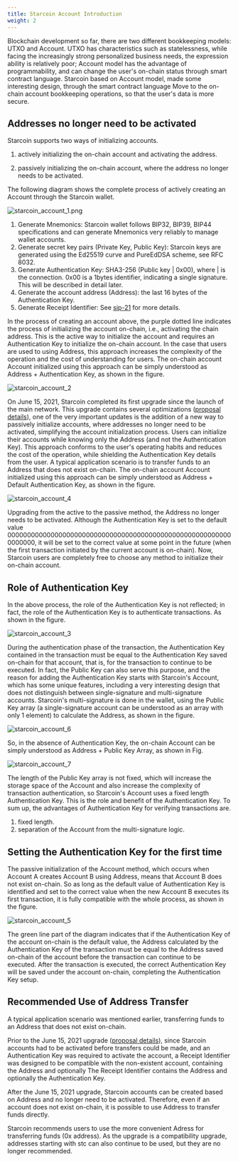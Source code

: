 ```yaml
---
title: Starcoin Account Introduction
weight: 2
---
```


Blockchain development so far, there are two different bookkeeping models: UTXO and Account. UTXO has characteristics such as statelessness, while facing the increasingly strong personalized business needs, the expression ability is relatively poor; Account model has the advantage of programmability, and can change the user's on-chain status through smart contract language. Starcoin based on Account model, made some interesting design, through the smart contract language Move to the on-chain account bookkeeping operations, so that the user's data is more secure.

## Addresses no longer need to be activated

Starcoin supports two ways of initializing accounts.

1. actively initializing the on-chain account and activating the address.

2. passively initializing the on-chain account, where the address no longer needs to be activated.

The following diagram shows the complete process of actively creating an Account through the Starcoin wallet.

![starcoin_account_1.png](/img/account/starcoin_account_1.png)

1. Generate Mnemonics: Starcoin wallet follows BIP32, BIP39, BIP44 specifications and can generate Mnemonics very reliably to manage wallet accounts.
2. Generate secret key pairs (Private Key, Public Key): Starcoin keys are generated using the Ed25519 curve and PureEdDSA scheme, see RFC 8032.
3. Generate Authentication Key: SHA3-256 (Public key | 0x00), where | is the connection. 0x00 is a 1bytes identifier, indicating a single signature. This will be described in detail later.
4. Generate the account address (Address): the last 16 bytes of the Authentication Key.
5. Generate Receipt Identifier: See  [sip-21](https://starcoin.org/en/developer/sips/sip-21/) for more details.

In the process of creating an account above, the purple dotted line indicates the process of initializing the account on-chain, i.e., activating the chain address. This is the active way to initialize the account and requires an Authentication Key to initialize the on-chain account. In the case that users are used to using Address, this approach increases the complexity of the operation and the cost of understanding for users. The on-chain account Account initialized using this approach can be simply understood as Address + Authentication Key, as shown in the figure.

![starcoin_account_2](/img/account/starcoin_account_2.png)

On June 15, 2021, Starcoin completed its first upgrade since the launch of the main network. This upgrade contains several optimizations ([proposal details](https://starcoin.org/zh/news/post/starcoin_stdlib_upgrade_v5/)), one of the very important updates is the addition of a new way to passively initialize accounts, where addresses no longer need to be activated, simplifying the account initialization process. Users can initialize their accounts while knowing only the Address (and not the Authentication Key). This approach conforms to the user's operating habits and reduces the cost of the operation, while shielding the Authentication Key details from the user. A typical application scenario is to transfer funds to an Address that does not exist on-chain. The on-chain account Account initialized using this approach can be simply understood as Address + Default Authentication Key, as shown in the figure.

![starcoin_account_4](/img/account/starcoin_account_4.png)

Upgrading from the active to the passive method, the Address no longer needs to be activated.  Although the Authentication Key is set to the default value 0000000000000000000000000000000000000000000000000000000000000000, it will be set to the correct value at some point in the future (when the first transaction initiated by the current account is on-chain). Now, Starcoin users are completely free to choose any method to initialize their on-chain account.

## Role of Authentication Key

In the above process, the role of the Authentication Key is not reflected; in fact, the role of the Authentication Key is to authenticate transactions. As shown in the figure.

![starcoin_account_3](/img/account/starcoin_account_3.png)

During the authentication phase of the transaction, the Authentication Key contained in the transaction must be equal to the Authentication Key saved on-chain for that account, that is, for the transaction to continue to be executed. In fact, the Public Key can also serve this purpose, and the reason for adding the Authentication Key starts with Starcoin's Account, which has some unique features, including a very interesting design that does not distinguish between single-signature and multi-signature accounts. Starcoin's multi-signature is done in the wallet, using the Public Key array (a single-signature account can be understood as an array with only 1 element) to calculate the Address, as shown in the figure.

![starcoin_account_6](/img/account/starcoin_account_6.png)

So, in the absence of Authentication Key, the on-chain Account can be simply understood as Address + Public Key Array, as shown in Fig.

![starcoin_account_7](/img/account/starcoin_account_7.png)

The length of the Public Key array is not fixed, which will increase the storage space of the Account and also increase the complexity of transaction authentication, so Starcoin's Account uses a fixed length Authentication Key. This is the role and benefit of the Authentication Key. To sum up, the advantages of Authentication Key for verifying transactions are.

1. fixed length.
2. separation of the Account from the multi-signature logic.

## Setting the Authentication Key for the first time

The passive initialization of the Account method, which occurs when Account A creates Account B using Address, means that Account B does not exist on-chain. So as long as the default value of Authentication Key is identified and set to the correct value when the new Account B executes its first transaction, it is fully compatible with the whole process, as shown in the figure.

![starcoin_account_5](/img/account/starcoin_account_5.png)

The green line part of the diagram indicates that if the Authentication Key of the account on-chain is the default value, the Address calculated by the Authentication Key of the transaction must be equal to the Address saved on-chain of the account before the transaction can continue to be executed. After the transaction is executed, the correct Authentication Key will be saved under the account on-chain, completing the Authentication Key setup.

## Recommended Use of Address Transfer

A typical application scenario was mentioned earlier, transferring funds to an Address that does not exist on-chain.

Prior to the June 15, 2021 upgrade ([proposal details](https://starcoin.org/zh/news/post/starcoin_stdlib_upgrade_v5/)), since Starcoin accounts had to be activated before transfers could be made, and an Authentication Key was required to activate the account, a Receipt Identifier was designed to be compatible with the non-existent account, containing the Address and optionally The Receipt Identifier contains the Address and optionally the Authentication Key.

After the June 15, 2021 upgrade, Starcoin accounts can be created based on Address and no longer need to be activated. Therefore, even if an account does not exist on-chain, it is possible to use Address to transfer funds directly.

Starcoin recommends users to use the more convenient Adress for transferring funds (0x address). As the upgrade is a compatibility upgrade, addresses starting with stc can also continue to be used, but they are no longer recommended.

